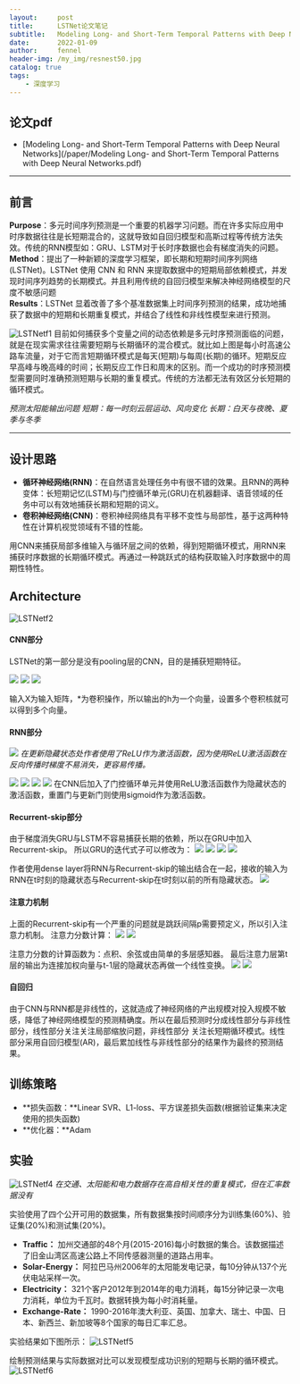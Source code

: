 ```yaml
---
layout:     post
title:      LSTNet论文笔记
subtitle:   Modeling Long- and Short-Term Temporal Patterns with Deep Neural Networks
date:       2022-01-09
author:     fennel
header-img: /my_img/resnest50.jpg
catalog: true
tags:
    - 深度学习
---
```


## 论文pdf

- [Modeling Long- and Short-Term Temporal Patterns with Deep Neural Networks](/paper/Modeling Long- and Short-Term Temporal Patterns with Deep Neural Networks.pdf)

--- 

## 前言

**Purpose**：多元时间序列预测是一个重要的机器学习问题。而在许多实际应用中时序数据往往是长短期混合的，这就导致如自回归模型和高斯过程等传统方法失效。传统的RNN模型如：GRU、LSTM对于长时序数据也会有梯度消失的问题。<br>
**Method**：提出了一种新颖的深度学习框架，即长期和短期时间序列网络 (LSTNet)。LSTNet 使用 CNN 和 RNN 来提取数据中的短期局部依赖模式，并发现时间序列趋势的长期模式。并且利用传统的自回归模型来解决神经网络模型的尺度不敏感问题<br>
**Results**：LSTNet 显着改善了多个基准数据集上时间序列预测的结果，成功地捕获了数据中的短期和长期重复模式，并结合了线性和非线性模型来进行预测。<br>

![LSTNetf1](/my_img/LSTNetf1.png)
目前如何捕获多个变量之间的动态依赖是多元时序预测面临的问题，就是在现实需求往往需要短期与长期循环的混合模式。就比如上图是每小时高速公路车流量，对于它而言短期循环模式是每天(短期)与每周(长期)的循环。短期反应早高峰与晚高峰的时间；长期反应工作日和周末的区别。而一个成功的时序预测模型需要同时准确预测短期与长期的重复模式。传统的方法都无法有效区分长短期的循环模式。

*预测太阳能输出问题  短期：每一时刻云层运动、风向变化 长期：白天与夜晚、夏季与冬季*

---

## 设计思路

- **循环神经网络(RNN)**：在自然语言处理任务中有很不错的效果。且RNN的两种变体：长短期记忆(LSTM)与门控循环单元(GRU)在机器翻译、语音领域的任务中可以有效地捕获长期和短期的词义。
- **卷积神经网络(CNN)**：卷积神经网络具有平移不变性与局部性，基于这两种特性在计算机视觉领域有不错的性能。

用CNN来捕获局部多维输入与循环层之间的依赖，得到短期循环模式，用RNN来捕获时序数据的长期循环模式。再通过一种跳跃式的结构获取输入时序数据中的周期性特性。

## Architecture

![LSTNetf2](/my_img/LSTNetf2.png)

#### CNN部分

LSTNet的第一部分是没有pooling层的CNN，目的是捕获短期特征。

![](https://latex.codecogs.com/svg.image?h_k=RELU(W_k*X&plus;b_k))
![](https://latex.codecogs.com/svg.image?X=\{y_1,y_2,...,y_T\}\in&space;R^{n\times&space;T})
![](https://latex.codecogs.com/svg.image?W_k\in&space;R^{n\times&space;w})

输入X为输入矩阵，\*为卷积操作，所以输出的h为一个向量，设置多个卷积核就可以得到多个向量。

#### RNN部分

![](/my_img/LSTNetf3.png)
*在更新隐藏状态处作者使用了ReLU作为激活函数，因为使用ReLU激活函数在反向传播时梯度不易消失，更容易传播。*

![](https://latex.codecogs.com/svg.image?r_t=\sigma&space;(x_tW_{xr}&plus;h_{t-1}W_{hr}&plus;b_r))
![](https://latex.codecogs.com/svg.image?u_t=\sigma&space;(x_tW_{xu}&plus;h_{t-1}W_{hu}&plus;b_u))
![](https://latex.codecogs.com/svg.image?c_t=RELU(x_tW_{xc}&plus;r_t\odot&space;&space;(h_{t-1}W_{hc})&plus;b_c))
![](https://latex.codecogs.com/svg.image?h_t=(1-u_t)\odot&space;h_{t-1}&plus;u_t\odot&space;c_t)
在CNN后加入了门控循环单元并使用ReLU激活函数作为隐藏状态的激活函数，重置门与更新门则使用sigmoid作为激活函数。

#### Recurrent-skip部分

由于梯度消失GRU与LSTM不容易捕获长期的依赖，所以在GRU中加入Recurrent-skip。
所以GRU的迭代式子可以修改为：
![](https://latex.codecogs.com/svg.image?r_t=\sigma&space;(x_tW_{xr}&plus;h_{t-p}W_{hr}&plus;b_r))
![](https://latex.codecogs.com/svg.image?u_t=\sigma&space;(x_tW_{xu}&plus;h_{t-p}W_{hu}&plus;b_u))
![](https://latex.codecogs.com/svg.image?c_t=RELU(x_tW_{xc}&plus;r_t\odot&space;&space;(h_{t-p}W_{hc})&plus;b_c))
![](https://latex.codecogs.com/svg.image?h_t=(1-u_t)\odot&space;h_{t-p}&plus;u_t\odot&space;c_t)

作者使用dense layer将RNN与Recurrent-skip的输出结合在一起，接收的输入为RNN在t时刻的隐藏状态与Recurrent-skip在t时刻以前的所有隐藏状态。
![](https://latex.codecogs.com/svg.image?h_{t}^{D}=W^Rh_{t}^{R}&plus;\sum_{i=0}^{p-1}W_{i}^{S}h_{t-i}^{S}&plus;b)

#### 注意力机制

上面的Recurrent-skip有一个严重的问题就是跳跃间隔p需要预定义，所以引入注意力机制。
注意力分数计算：
![](https://latex.codecogs.com/svg.image?\alpha_t=AttnScore(H_t^R,h_{t-1}^R)&space;)
![](https://latex.codecogs.com/svg.image?H_t^R=[h_{t-q}^R,...,h_{t-1}^R])

注意力分数的计算函数为：点积、余弦或由简单的多层感知器。
最后注意力层第t层的输出为连接加权向量与t-1层的隐藏状态再做一个线性变换。
![](https://latex.codecogs.com/svg.image?h_t^D=W[c_t;h_{t-1}^R]&plus;b)
![](https://latex.codecogs.com/svg.image?c_t=H_t\alpha&space;_t)

#### 自回归

由于CNN与RNN都是非线性的，这就造成了神经网络的产出规模对投入规模不敏感，降低了神经网络模型的预测精确度。所以在最后预测时分成线性部分与非线性部分，线性部分关注关注局部缩放问题，非线性部分
关注长短期循环模式。线性部分采用自回归模型(AR)，最后累加线性与非线性部分的结果作为最终的预测结果。

## 训练策略

- **损失函数：**Linear SVR、L1-loss、平方误差损失函数(根据验证集来决定使用的损失函数)
- **优化器：**Adam

## 实验

![LSTNetf4](/my_img/LSTNetf4.png)
*在交通、太阳能和电力数据存在高自相关性的重复模式，但在汇率数据没有*

实验使用了四个公开可用的数据集，所有数据集按时间顺序分为训练集(60%)、验证集(20%)和测试集(20%)。
- **Traffic：** 加州交通部的48个月(2015-2016)每小时数据的集合。该数据描述了旧金山湾区高速公路上不同传感器测量的道路占用率。
- **Solar-Energy：** 阿拉巴马州2006年的太阳能发电记录，每10分钟从137个光伏电站采样一次。
- **Electricity：** 321个客户2012年到2014年的电力消耗，每15分钟记录一次电力消耗，单位为千瓦时。数据转换为每小时消耗量。
- **Exchange-Rate：** 1990-2016年澳大利亚、英国、加拿大、瑞士、中国、日本、新西兰、新加坡等8个国家的每日汇率汇总。

实验结果如下图所示：
![LSTNetf5](/my_img/LSTNetf5.png)

绘制预测结果与实际数据对比可以发现模型成功识别的短期与长期的循环模式。
![LSTNetf6](/my_img/LSTNetf6.png)

